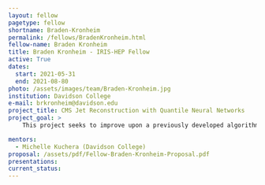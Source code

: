 ```yaml
---
layout: fellow
pagetype: fellow
shortname: Braden-Kronheim
permalink: /fellows/BradenKronheim.html
fellow-name: Braden Kronheim
title: Braden Kronheim - IRIS-HEP Fellow
active: True
dates:
  start: 2021-05-31
  end: 2021-08-80
photo: /assets/images/team/Braden-Kronheim.jpg
institution: Davidson College
e-mail: brkronheim@davidson.edu
project_title: CMS Jet Reconstruction with Quantile Neural Networks
project_goal: >
    This project seeks to improve upon a previously developed algorithm which uses deep networks to build a set of potential jets from the Particle Flow particles in the CMS detector. Through using a quantile loss function, these networks are trained to predict an output corresponding to a given quantile, allowing full distributions to be predicted. If effective this algoritm will be able to streamline much of the jet reconstruction process through a single process.

mentors:
  - Michelle Kuchera (Davidson College)
proposal: /assets/pdf/Fellow-Braden-Kronheim-Proposal.pdf
presentations:
current_status:
---
```

